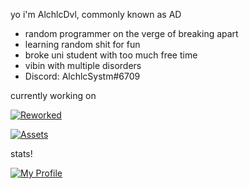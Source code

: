 yo i'm AlchlcDvl, commonly known as AD
- random programmer on the verge of breaking apart
- learning random shit for fun
- broke uni student with too much free time
- vibin with multiple disorders
- Discord: AlchlcSystm#6709

currently working on

[![Reworked](https://a-server-for-my-stats.vercel.app/api/pin/?username=alchlcdvl&repo=townofusreworked&theme=midnight-purple)](https://github.com/AlchlcDvl/TownOfUsReworked)

[![Assets](https://a-server-for-my-stats.vercel.app/api/pin/?username=alchlcdvl&repo=reworkedassets&theme=midnight-purple)](https://github.com/AlchlcDvl/ReworkedAssets)

stats!

[![My Profile](https://a-server-for-my-stats.vercel.app/api?username=alchlcdvl&theme=midnight-purple&count_private=true&show_icons=true)](#)
